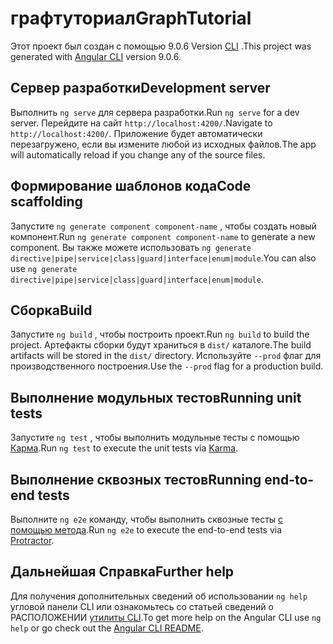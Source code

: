 # <a name="graphtutorial"></a><span data-ttu-id="840c1-101">графтуториал</span><span class="sxs-lookup"><span data-stu-id="840c1-101">GraphTutorial</span></span>

<span data-ttu-id="840c1-102">Этот проект был создан с помощью 9.0.6 Version [CLI](https://github.com/angular/angular-cli) .</span><span class="sxs-lookup"><span data-stu-id="840c1-102">This project was generated with [Angular CLI](https://github.com/angular/angular-cli) version 9.0.6.</span></span>

## <a name="development-server"></a><span data-ttu-id="840c1-103">Сервер разработки</span><span class="sxs-lookup"><span data-stu-id="840c1-103">Development server</span></span>

<span data-ttu-id="840c1-104">Выполнить `ng serve` для сервера разработки.</span><span class="sxs-lookup"><span data-stu-id="840c1-104">Run `ng serve` for a dev server.</span></span> <span data-ttu-id="840c1-105">Перейдите на сайт `http://localhost:4200/`.</span><span class="sxs-lookup"><span data-stu-id="840c1-105">Navigate to `http://localhost:4200/`.</span></span> <span data-ttu-id="840c1-106">Приложение будет автоматически перезагружено, если вы измените любой из исходных файлов.</span><span class="sxs-lookup"><span data-stu-id="840c1-106">The app will automatically reload if you change any of the source files.</span></span>

## <a name="code-scaffolding"></a><span data-ttu-id="840c1-107">Формирование шаблонов кода</span><span class="sxs-lookup"><span data-stu-id="840c1-107">Code scaffolding</span></span>

<span data-ttu-id="840c1-108">Запустите `ng generate component component-name` , чтобы создать новый компонент.</span><span class="sxs-lookup"><span data-stu-id="840c1-108">Run `ng generate component component-name` to generate a new component.</span></span> <span data-ttu-id="840c1-109">Вы также можете использовать `ng generate directive|pipe|service|class|guard|interface|enum|module`.</span><span class="sxs-lookup"><span data-stu-id="840c1-109">You can also use `ng generate directive|pipe|service|class|guard|interface|enum|module`.</span></span>

## <a name="build"></a><span data-ttu-id="840c1-110">Сборка</span><span class="sxs-lookup"><span data-stu-id="840c1-110">Build</span></span>

<span data-ttu-id="840c1-111">Запустите `ng build` , чтобы построить проект.</span><span class="sxs-lookup"><span data-stu-id="840c1-111">Run `ng build` to build the project.</span></span> <span data-ttu-id="840c1-112">Артефакты сборки будут храниться в `dist/` каталоге.</span><span class="sxs-lookup"><span data-stu-id="840c1-112">The build artifacts will be stored in the `dist/` directory.</span></span> <span data-ttu-id="840c1-113">Используйте `--prod` флаг для производственного построения.</span><span class="sxs-lookup"><span data-stu-id="840c1-113">Use the `--prod` flag for a production build.</span></span>

## <a name="running-unit-tests"></a><span data-ttu-id="840c1-114">Выполнение модульных тестов</span><span class="sxs-lookup"><span data-stu-id="840c1-114">Running unit tests</span></span>

<span data-ttu-id="840c1-115">Запустите `ng test` , чтобы выполнить модульные тесты с помощью [Карма](https://karma-runner.github.io).</span><span class="sxs-lookup"><span data-stu-id="840c1-115">Run `ng test` to execute the unit tests via [Karma](https://karma-runner.github.io).</span></span>

## <a name="running-end-to-end-tests"></a><span data-ttu-id="840c1-116">Выполнение сквозных тестов</span><span class="sxs-lookup"><span data-stu-id="840c1-116">Running end-to-end tests</span></span>

<span data-ttu-id="840c1-117">Выполните `ng e2e` команду, чтобы выполнить сквозные тесты [с помощью метода](http://www.protractortest.org/).</span><span class="sxs-lookup"><span data-stu-id="840c1-117">Run `ng e2e` to execute the end-to-end tests via [Protractor](http://www.protractortest.org/).</span></span>

## <a name="further-help"></a><span data-ttu-id="840c1-118">Дальнейшая Справка</span><span class="sxs-lookup"><span data-stu-id="840c1-118">Further help</span></span>

<span data-ttu-id="840c1-119">Для получения дополнительных сведений об использовании `ng help` угловой панели CLI или ознакомьтесь со статьей сведений о РАСПОЛОЖЕНИИ [утилиты CLI](https://github.com/angular/angular-cli/blob/master/README.md).</span><span class="sxs-lookup"><span data-stu-id="840c1-119">To get more help on the Angular CLI use `ng help` or go check out the [Angular CLI README](https://github.com/angular/angular-cli/blob/master/README.md).</span></span>
